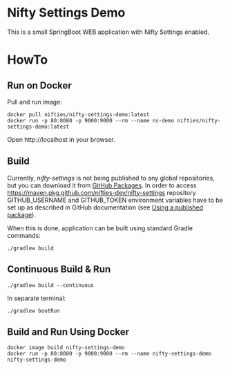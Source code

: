 # Nifty Settings Demo

This is a small SpringBoot WEB application with Nifty Settings enabled.

# HowTo
## Run on Docker
Pull and run image:
```
docker pull nifties/nifty-settings-demo:latest
docker run -p 80:8080 -p 9000:9000 --rm --name ns-demo nifties/nifty-settings-demo:latest
```
Open http://localhost in your browser.

## Build
Currently, _nifty-settings_ is not being published to any global repositories, but you can download it from
[GitHub Packages](https://github.com/nifties-dev/nifty-settings/packages/2093872).
In order to access https://maven.pkg.github.com/nifties-dev/nifty-settings repository GITHUB_USERNAME and 
GITHUB_TOKEN environment variables have to be set up as described in GitHub documentation (see
[Using a published package](https://docs.github.com/en/packages/working-with-a-github-packages-registry/working-with-the-gradle-registry#using-a-published-package)).

When this is done, application can be built using standard Gradle commands: 
```
./gradlew build
```

## Continuous Build & Run
```
./gradlew build --continuous
```
In separate terminal:
```
./gradlew bootRun
```
## Build and Run Using Docker 
```
docker image build nifty-settings-demo
docker run -p 80:8080 -p 9000:9000 --rm --name nifty-settings-demo nifty-settings-demo
```